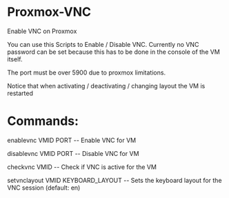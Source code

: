 # Proxmox-VNC
Enable VNC on Proxmox

You can use this Scripts to Enable / Disable VNC.
Currently no VNC password can be set because this has to be done in the console of the VM itself.

 The port must be over 5900 due to proxmox limitations.

 Notice that when activating / deactivating / changing layout the VM is restarted

# Commands:

enablevnc VMID PORT      -- Enable VNC for VM


disablevnc VMID PORT         -- Disable VNC for VM


checkvnc VMID            -- Check if VNC is active for the VM


setvnclayout VMID KEYBOARD_LAYOUT     -- Sets the keyboard layout for the VNC session (default: en)
